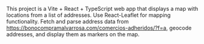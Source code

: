 <!-- Use this file to provide workspace-specific custom instructions to Copilot. For more details, visit https://code.visualstudio.com/docs/copilot/copilot-customization#_use-a-githubcopilotinstructionsmd-file -->

This project is a Vite + React + TypeScript web app that displays a map with locations from a list of addresses. Use React-Leaflet for mapping functionality. Fetch and parse address data from https://bonocompramalvarrosa.com/comercios-adheridos/?f=a, geocode addresses, and display them as markers on the map.
